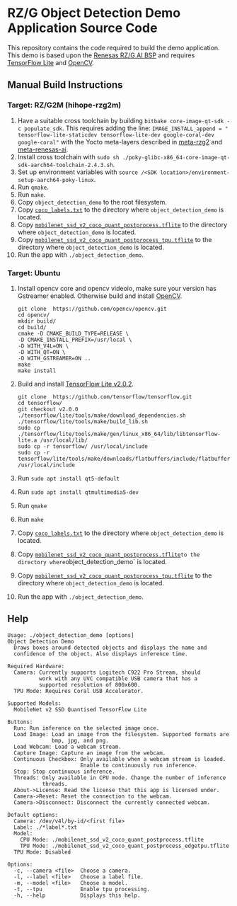 # RZ/G Object Detection Demo Application Source Code

This repository contains the code required to build the demo application.
This demo is based upon the [Renesas RZ/G AI BSP](https://github.com/renesas-rz/meta-renesas-ai)
and requires [TensorFlow Lite](https://github.com/tensorflow/tensorflow/tree/v2.0.2) and [OpenCV](https://opencv.org/).

## Manual Build Instructions
### Target: RZ/G2M (hihope-rzg2m)
1. Have a suitable cross toolchain by building `bitbake core-image-qt-sdk -c populate_sdk`. This requires adding the line:
`IMAGE_INSTALL_append = " tensorflow-lite-staticdev tensorflow-lite-dev google-coral-dev google-coral"`
with the Yocto meta-layers described in [meta-rzg2](https://github.com/renesas-rz/meta-rzg2)
and [meta-renesas-ai](https://github.com/renesas-rz/meta-renesas-ai).
2. Install cross toolchain with `sudo sh ./poky-glibc-x86_64-core-image-qt-sdk-aarch64-toolchain-2.4.3.sh`.
3. Set up environment variables with `source /<SDK location>/environment-setup-aarch64-poky-linux`.
4. Run `qmake`.
5. Run `make`.
6. Copy `object_detection_demo` to the root filesystem.
7. Copy [`coco_labels.txt`](https://github.com/google-coral/edgetpu/blob/master/test_data/coco_labels.txt) to the directory where `object_detection_demo` is located.
8. Copy [`mobilenet_ssd_v2_coco_quant_postprocess.tflite`](https://github.com/google-coral/edgetpu/blob/diploria2/test_data/mobilenet_ssd_v2_coco_quant_postprocess.tflite) to the directory where `object_detection_demo` is located.
9. Copy [`mobilenet_ssd_v2_coco_quant_postprocess_tpu.tflite`](https://github.com/google-coral/edgetpu/blob/diploria2/test_data/mobilenet_ssd_v2_coco_quant_postprocess_edgetpu.tflite) to the directory where `object_detection_demo` is located.
10. Run the app with `./object_detection_demo`.

### Target: Ubuntu
1. Install opencv core and opencv videoio, make sure your version has Gstreamer enabled. Otherwise build and install [OpenCV](https://github.com/opencv/opencv.git).
    ```
    git clone  https://github.com/opencv/opencv.git
    cd opencv/
    mkdir build/
    cd build/
    cmake -D CMAKE_BUILD_TYPE=RELEASE \
    -D CMAKE_INSTALL_PREFIX=/usr/local \
    -D WITH_V4L=ON \
    -D WITH_QT=ON \
    -D WITH_GSTREAMER=ON ..
    make
    make install
    ```

2. Build and install [TensorFlow Lite v2.0.2](https://github.com/tensorflow/tensorflow/tree/v2.0.2).
    ```
    git clone  https://github.com/tensorflow/tensorflow.git
    cd tensorflow/
    git checkout v2.0.0
    ./tensorflow/lite/tools/make/download_dependencies.sh
    ./tensorflow/lite/tools/make/build_lib.sh
    sudo cp ./tensorflow/lite/tools/make/gen/linux_x86_64/lib/libtensorflow-lite.a /usr/local/lib/
    sudo cp -r tensorflow/ /usr/local/include
    sudo cp -r tensorflow/lite/tools/make/downloads/flatbuffers/include/flatbuffers/ /usr/local/include
    ```
3. Run `sudo apt install qt5-default`
4. Run `sudo apt install qtmultimedia5-dev`
5. Run `qmake`
6. Run `make` 
7. Copy [`coco_labels.txt`](https://github.com/google-coral/edgetpu/blob/master/test_data/coco_labels.txt) to the directory where `object_detection_demo` is located.
8. Copy [`mobilenet_ssd_v2_coco_quant_postprocess.tflite`](https://github.com/google-coral/edgetpu/blob/diploria2/test_data/mobilenet_ssd_v2_coco_quant_postprocess.tflite)` to the directory where `object_detection_demo` is located.
9. Copy [`mobilenet_ssd_v2_coco_quant_postprocess_tpu.tflite`](https://github.com/google-coral/edgetpu/blob/diploria2/test_data/mobilenet_ssd_v2_coco_quant_postprocess_edgetpu.tflite) to the directory where `object_detection_demo` is located.
10. Run the app with `./object_detection_demo`.

## Help
```
Usage: ./object_detection_demo [options]
Object Detection Demo
  Draws boxes around detected objects and displays the name and
  confidence of the object. Also displays inference time.

Required Hardware:
  Camera: Currently supports Logitech C922 Pro Stream, should
          work with any UVC compatible USB camera that has a
          supported resolution of 800x600.
  TPU Mode: Requires Coral USB Accelerator.

Supported Models:
  MobileNet v2 SSD Quantised TensorFlow Lite

Buttons:
  Run: Run inference on the selected image once.
  Load Image: Load an image from the filesystem. Supported formats are
              bmp, jpg, and png.
  Load Webcam: Load a webcam stream.
  Capture Image: Capture an image from the webcam.
  Continuous Checkbox: Only available when a webcam stream is loaded.
                       Enable to continuously run inference.
  Stop: Stop continuous inference.
  Threads: Only available in CPU mode. Change the number of inference
           threads.
  About->License: Read the license that this app is licensed under.
  Camera->Reset: Reset the connection to the webcam.
  Camera->Disconnect: Disconnect the currently connected webcam.

Default options:
  Camera: /dev/v4l/by-id/<first file>
  Label: ./*label*.txt
  Model:
    CPU Mode: ./mobilenet_ssd_v2_coco_quant_postprocess.tflite
    TPU Mode: ./mobilenet_ssd_v2_coco_quant_postprocess_edgetpu.tflite
  TPU Mode: Disabled

Options:
  -c, --camera <file>  Choose a camera.
  -l, --label <file>   Choose a label file.
  -m, --model <file>   Choose a model.
  -t, --tpu            Enable tpu processing.
  -h, --help           Displays this help.
```
